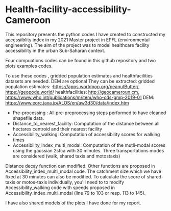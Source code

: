 # Health-facility-accessibility-Cameroon
This repository presents the python codes I have created to constructed my accessiiblity index in my 2021 Master project in EPFL (environmental engineering). The aim of the project was to model healthcare facility accessibility in the urban Sub-Saharan context. 


Four compuations codes can be found in this github repository and two plots examples codes. 

To use these codes , gridded population estimates and healthfacilities datasets are needed. DEM are optional They can be extracted:
gridded population estimates:  :https://apps.worldpop.org/peanutButter/, https://geopode.world/
healthfacilities: http://geocameroun.cm,  https://www.who.int/publications/m/item/who-cds-gmp-2019-01
DEM:  https://www.eorc.jaxa.jp/ALOS/en/aw3d30/data/index.htm


- Pre-processing : All pre-preprocessing steps performed to have cleaned shapefile data.
- Distance_to_nearest_facility: Computation of the distance between all hectares centroid and their nearest facility
- Accessibility_walking: Computation of accessibility scores for walking times 
- Accessibility_index_multi_modal: Computation of the mutli-modal scores using the gaussian 2sfca with 30 minutes. Three transportations modes are considered (walk, shared taxis and motostaxis)

Distance decay function can modified. Other functions are proposed in Accessibility_index_multi_modal code. The catchment size which we have fixed at 30 minutes can also be modified. 
To calculate the score of shared-taxis or motos-taxis individually, you'll need to to modify Accessibility_walking code with speeds proposed in Accessibility_index_multi_modal (line 79 to 103 or resp. 113 to 145).


I have also shared models of the plots I have done for my report. 
